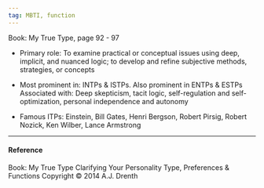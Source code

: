 ```yaml
---
tag: MBTI, function
---
```


Book: My True Type, page 92 - 97

- Primary role: To examine practical or conceptual issues using deep, implicit,
  and nuanced logic; to develop and refine subjective methods, strategies, or
  concepts

- Most prominent in: INTPs & ISTPs. Also prominent in ENTPs & ESTPs Associated
  with: Deep skepticism, tacit logic, self-regulation and self-optimization,
  personal independence and autonomy

- Famous ITPs: Einstein, Bill Gates, Henri Bergson, Robert Pirsig, Robert
  Nozick, Ken Wilber, Lance Armstrong

---

#### Reference

Book: My True Type Clarifying Your Personality Type, Preferences & Functions
Copyright © 2014 A.J. Drenth

